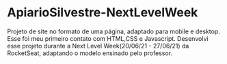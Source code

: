 # ApiarioSilvestre-NextLevelWeek
Projeto de site no formato de uma página, adaptado para mobile e desktop. Esse foi meu primeiro contato com HTML,CSS e Javascript.
Desenvolvi esse projeto durante a Next Level Week(20/06/21 - 27/06/21) da RocketSeat, adaptando o modelo ensinado pelo professor.
